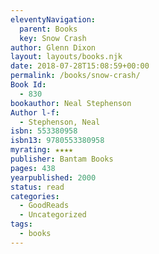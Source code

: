 ```yaml
---
eleventyNavigation:
  parent: Books
  key: Snow Crash
author: Glenn Dixon
layout: layouts/books.njk
date: 2018-07-28T15:08:59+00:00
permalink: /books/snow-crash/
Book Id:
  - 830
bookauthor: Neal Stephenson
Author l-f:
  - Stephenson, Neal
isbn: 553380958
isbn13: 9780553380958
myrating: ★★★★
publisher: Bantam Books
pages: 438
yearpublished: 2000
status: read
categories:
  - GoodReads
  - Uncategorized
tags:
  - books
---
```

